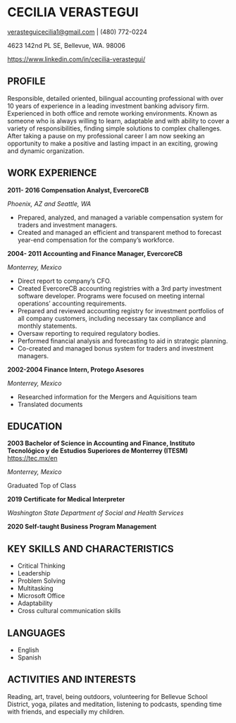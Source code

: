 # CECILIA VERASTEGUI
verasteguicecilia1@gmail.com  |  (480) 772-0224

4623 142nd PL SE, Bellevue, WA. 98006

https://www.linkedin.com/in/cecilia-verastegui/

## **PROFILE** ##

Responsible, detailed oriented, bilingual accounting professional with over 10 years of experience in a leading investment banking advisory firm. Experienced in both office and remote working environments.
Known as someone who is always willing to learn, adaptable and with ability to cover a variety of responsibilities, finding simple solutions to complex challenges.
After taking a pause on my professional career I am now seeking an opportunity to make a positive and lasting impact in an exciting, growing and dynamic organization. 

## **WORK EXPERIENCE** ##
**2011- 2016 Compensation Analyst, EvercoreCB**

*Phoenix, AZ and Seattle, WA*
* Prepared, analyzed, and managed a variable compensation system for traders and investment managers.
* Created and managed an efficient and transparent method to forecast year-end compensation for the company’s workforce.  


**2004- 2011 Accounting and Finance Manager, EvercoreCB**

*Monterrey, Mexico*
* Direct report to company’s CFO.
* Created EvercoreCB accounting registries with a 3rd party investment software developer. Programs were focused on meeting internal operations’ accounting requirements.
* Prepared and reviewed accounting registry for investment portfolios of all company customers, including necessary tax compliance and monthly statements.        
* Oversaw reporting to required regulatory bodies.
* Performed financial analysis and forecasting to aid in strategic planning.
* Co-created and managed bonus system for traders and investment managers. 


**2002-2004 Finance Intern, Protego Asesores**

*Monterrey, Mexico*
* Researched information for the Mergers and Aquisitions team
* Translated documents

## **EDUCATION** ##
**2003 Bachelor of Science in Accounting and Finance, Instituto Tecnológico y de Estudios Superiores de Monterrey (ITESM)** https://tec.mx/en 

*Monterrey, Mexico*

Graduated Top of Class

**2019 Certificate for Medical Interpreter** 

*Washington State Department of Social and Health Services*

**2020 Self-taught Business Program Management**

## **KEY SKILLS AND CHARACTERISTICS** ##
* Critical Thinking
* Leadership
* Problem Solving
* Multitasking
* Microsoft Office 
* Adaptability
* Cross cultural communication skills

## **LANGUAGES** ##
* English
* Spanish

## **ACTIVITIES AND INTERESTS** ##
Reading, art, travel, being outdoors, volunteering for Bellevue School District, yoga, pilates and meditation, listening to podcasts, spending time with friends, and especially my children.


